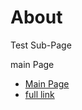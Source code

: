 # **About**

Test Sub-Page


main Page 

- [Main Page](../README.md)
- [full link]( https://solv-code.github.io/)


